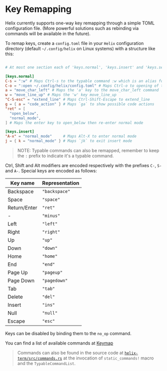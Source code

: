 # Key Remapping

Helix currently supports one-way key remapping through a simple TOML
configuration file. (More powerful solutions such as rebinding via commands will
be available in the future).

To remap keys, create a `config.toml` file in your `Helix` configuration
directory (default `~/.config/helix` on Linux systems) with a structure like
this:

```toml

# At most one section each of 'keys.normal', 'keys.insert' and 'keys.select'

[keys.normal]
C-s = ":w" # Maps Ctrl-s to the typable command :w which is an alias for :write (save file)
C-o = ":open ~/.config/helix/config.toml" # Maps Ctrl-o to opening of the helix config file
a = "move_char_left" # Maps the 'a' key to the move_char_left command
w = "move_line_up" # Maps the 'w' key move_line_up
"C-S-esc" = "extend_line" # Maps Ctrl-Shift-Escape to extend_line
g = { a = "code_action" } # Maps `ga` to show possible code actions
"ret" = [
  "open_below",
  "normal_mode",
] # Maps the enter key to open_below then re-enter normal mode

[keys.insert]
"A-x" = "normal_mode"     # Maps Alt-X to enter normal mode
j = { k = "normal_mode" } # Maps `jk` to exit insert mode

```

> NOTE: Typable commands can also be remapped, remember to keep the `:` prefix
> to indicate it's a typable command.

Ctrl, Shift and Alt modifiers are encoded respectively with the prefixes `C-`,
`S-` and `A-`. Special keys are encoded as follows:

| Key name     | Representation |
| ------------ | -------------- |
| Backspace    | `"backspace"`  |
| Space        | `"space"`      |
| Return/Enter | `"ret"`        |
| \-           | `"minus"`      |
| Left         | `"left"`       |
| Right        | `"right"`      |
| Up           | `"up"`         |
| Down         | `"down"`       |
| Home         | `"home"`       |
| End          | `"end"`        |
| Page Up      | `"pageup"`     |
| Page Down    | `"pagedown"`   |
| Tab          | `"tab"`        |
| Delete       | `"del"`        |
| Insert       | `"ins"`        |
| Null         | `"null"`       |
| Escape       | `"esc"`        |

Keys can be disabled by binding them to the `no_op` command.

You can find a list of available commands at
[Keymap](https://docs.helix-editor.com/keymap.html)

> Commands can also be found in the source code at
> [`helix-term/src/commands.rs`](https://github.com/helix-editor/helix/blob/master/helix-term/src/commands.rs)
> at the invocation of `static_commands!` macro and the `TypableCommandList`.
